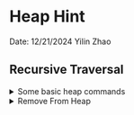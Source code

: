 # Heap Hint

Date: 12/21/2024
Yilin Zhao

## Recursive Traversal

<details>
<summary>Some basic heap commands</summary>

### Explanation

```python
from heapq import heappush, heappop, heapify

# Creating a heap
heap = []

# Adding elements (heappush)
heappush(heap, 5)  # heap = [5]
heappush(heap, 3)  # heap = [3, 5]
heappush(heap, 7)  # heap = [3, 5, 7]
heappush(heap, 1)  # heap = [1, 3, 5, 7]

# Get minimum element without removing (peek)
min_element = heap[0]  # returns 1

# Remove and return minimum element (heappop)
smallest = heappop(heap)  # returns 1, heap = [3, 5, 7]

# Convert existing list to heap
numbers = [5, 3, 7, 1]
heapify(numbers)  # numbers is now a valid heap [1, 3, 7, 5]

# For max heap, you can use negative numbers
max_heap = []
heappush(max_heap, -5)  # Push -5 to get 5
heappush(max_heap, -3)  # Push -3 to get 3
largest = -heappop(max_heap)  # Pop and negate to get largest
```

**Notes**
none

</details>


<details>
<summary>Remove From Heap</summary>

### Explanation

```python
def remove(value):
    # If value is in small_heap
    if value <= small_heap[0]:
        removed[value] = removed.get(value, 0) + 1
        # Rebalance if necessary
        while small_heap and removed.get(small_heap[0], 0) > 0:
            removed[small_heap[0]] -= 1
            heappop(small_heap)
    # If value is in large_heap
    else:
        removed[-value] = removed.get(-value, 0) + 1
        # Rebalance if necessary
        while large_heap and removed.get(-large_heap[0], 0) > 0:
            removed[-large_heap[0]] -= 1
            heappop(large_heap)
```

**Notes**
none

</details>
